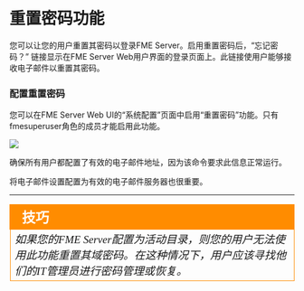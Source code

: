 # 重置密码功能 #

您可以让您的用户重置其密码以登录FME Server。启用重置密码后，“忘记密码？” 链接显示在FME Server Web用户界面的登录页面上。此链接使用户能够接收电子邮件以重置其密码。


### 配置重置密码 ###

您可以在FME Server Web UI的“系统配置”页面中启用“重置密码”功能。只有fmesuperuser角色的成员才能启用此功能。

![](./Images/5.012.RestPasswordConfiguration.png)

确保所有用户都配置了有效的电子邮件地址，因为该命令要求此信息正常运行。

将电子邮件设置配置为有效的电子邮件服务器也很重要。

---

<!--Tip Section-->

<table style="border-spacing: 0px">
<tr>
<td style="vertical-align:middle;background-color:darkorange;border: 2px solid darkorange">
<i class="fa fa-info-circle fa-lg fa-pull-left fa-fw" style="color:white;padding-right: 12px;vertical-align:text-top"></i>
<span style="color:white;font-size:x-large;font-weight: bold;font-family:serif">技巧</span>
</td>
</tr>

<tr>
<td style="border: 1px solid darkorange">
<span style="font-family:serif; font-style:italic; font-size:larger">
如果您的FME Server配置为活动目录，则您的用户无法使用此功能重置其域密码。在这种情况下，用户应该寻找他们的IT管理员进行密码管理或恢复。
</span>
</td>
</tr>
</table>
